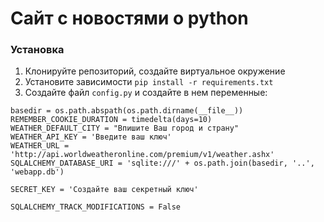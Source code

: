 # Сайт с новостями о python

### Установка

1. Клонируйте репозиторий, создайте виртуальное окружение
2. Установите зависимости `pip install -r requirements.txt`
3. Создайте файл `config.py` и создайте в нем переменные:
  ```
basedir = os.path.abspath(os.path.dirname(__file__))
REMEMBER_COOKIE_DURATION = timedelta(days=10)
WEATHER_DEFAULT_CITY = "Впишите Ваш город и страну"
WEATHER_API_KEY = 'Введите ваш ключ'
WEATHER_URL = 'http://api.worldweatheronline.com/premium/v1/weather.ashx'
SQLALCHEMY_DATABASE_URI = 'sqlite:///' + os.path.join(basedir, '..', 'webapp.db')

SECRET_KEY = 'Создайте ваш секретный ключ'

SQLALCHEMY_TRACK_MODIFICATIONS = False
  ```